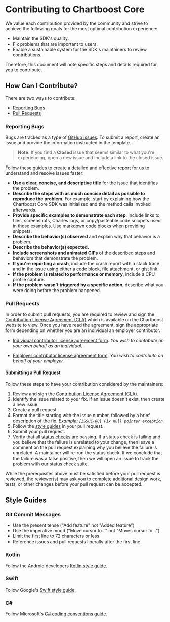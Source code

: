 # Contributing to Chartboost Core

We value each contribution provided by the community and strive to achieve the following goals for the most optimal contribution experience:

- Maintain the SDK's quality.
- Fix problems that are important to users.
- Enable a sustainable system for the SDK's maintainers to review contributions.

Therefore, this document will note specific steps and details required for you to contribute. 

## How Can I Contribute?

There are two ways to contribute:
- [Reporting Bugs](#reporting-bugs)
- [Pull Requests](#pull-requests)

### Reporting Bugs
Bugs are tracked as a type of [GitHub issues](https://guides.github.com/features/issues/). To submit a report, create an issue and provide the information instructed in the template.

> **Note:** If you find a **Closed** issue that seems similar to what you're experiencing, open a new issue and include a link to the closed issue.

Follow these guides to create a detailed and effective report for us to understand and resolve issues faster: 

* **Use a clear, concise, and descriptive title** for the issue that identifies the problem.
* **Describe the steps with as much concise detail as possible to reproduce the problem**. For example, start by explaining how the Chartboost Core SDK was initialized and the method calls invoked afterwards.
* **Provide specific examples to demonstrate each step**. Include links to files, screenshots, Charles logs, or copy/pasteable code snippets used in those examples. Use [markdown code blocks]([https://help.github.com/articles/markdown-basics/#multiple-lines](https://help.github.com/articles/markdown-basics/#multiple-lines)) when providing snippets.
* **Describe the behavior(s) observed** and explain why that behavior is a problem.
* **Describe the behavior(s) expected.**
* **Include screenshots and animated GIFs** of the described steps and behaviors that demonstrate the problem.
* **If you're reporting a crash**, include the crash report with a stack trace and in the issue using either a [code block](https://help.github.com/articles/markdown-basics/#multiple-lines), [file attachment](https://help.github.com/articles/file-attachments-on-issues-and-pull-requests/), or [gist](https://gist.github.com/) link.
* **If the problem is related to performance or memory**, include a CPU profile capture.
* **If the problem wasn't triggered by a specific action**, describe what you were doing before the problem happened.

### Pull Requests
In order to submit pull requests, you are required to review and sign the [Contribution License Agreement (CLA)](https://docs.chartboost.com/en/legal/core-contribution-license-agreement/) which is available on the Chartboost website to view. Once you have read the agreement, sign the appropriate form depending on whether you are an individual an employer contributor.

- [Individual contributor license agreement form](https://na3.docusign.net/Member/PowerFormSigning.aspx?PowerFormId=159c66e8-610c-4afc-9330-15bc2217c291&env=na3&acct=9c982e12-8675-45df-9d81-95fe3656e695&v=2).
_You wish to contribute on your own behalf as an individual._

- [Employer contributor license agreement form](https://na3.docusign.net/Member/PowerFormSigning.aspx?PowerFormId=73009870-c5f9-483f-b21c-eb3a222d2d6b&env=na3&acct=9c982e12-8675-45df-9d81-95fe3656e695&v=2).
_You wish to contribute on behalf of your employer._

#### Submitting a Pull Request
Follow these steps to have your contribution considered by the maintainers:

1. Review and sign the [Contribution License Agreement (CLA)](https://docs.chartboost.com/en/legal/core-contribution-license-agreement/).
2. Identify the issue related to your fix. If an issue doesn't exist, then create a new issue.
3. Create a pull request. 
4. Format the title starting with the issue number, followed by a brief description of the fix. _Example: `[ISSUE-60] Fix null pointer exception`._
5. Follow the [style guides](#style-guides) in your pull request.
6. Submit your pull request.
7. Verify that all [status checks](https://help.github.com/articles/about-status-checks/) are passing. If a status check is failing and you believe that the failure is unrelated to your change, then leave a comment on the pull request explaining why you believe the failure is unrelated. A maintainer will re-run the status check. If we conclude that the failure was a false positive, then we will open an issue to track the problem with our status check suite.

While the prerequisites above must be satisfied before your pull request is reviewed, the reviewer(s) may ask you to complete additional design work, tests, or other changes before your pull request can be accepted.

## Style Guides

### Git Commit Messages

* Use the present tense ("Add feature" not "Added feature")
* Use the imperative mood ("Move cursor to..." not "Moves cursor to...")
* Limit the first line to 72 characters or less
* Reference issues and pull requests liberally after the first line
 
### Kotlin

Follow the Android developers [Kotlin style guide](https://developer.android.com/kotlin/style-guide).

### Swift

Follow Google's [Swift style guide](https://google.github.io/swift/).

### C#

Follow Microsoft's [C# coding conventions guide](https://learn.microsoft.com/en-us/dotnet/csharp/fundamentals/coding-style/coding-conventions).
